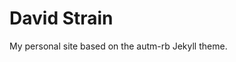 # David Strain

My personal site based on the autm-rb Jekyll theme.

[pages]: http://pages.github.com
[fork]: https://github.com/railsr/autm-rb/fork

